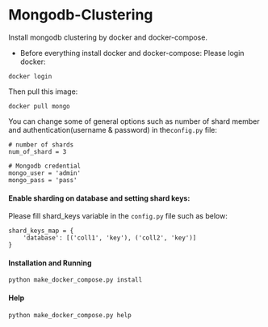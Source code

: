 # Mongodb-Clustering
Install mongodb clustering by docker and docker-compose.

* Before everything install docker and docker-compose:
Please login docker:
```
docker login
```
Then pull this image:
```
docker pull mongo
```

You can change some of general options such as number of shard member and authentication(username & password) in the`config.py` file:
```
# number of shards
num_of_shard = 3

# Mongodb credential
mongo_user = 'admin'
mongo_pass = 'pass'
```

#### Enable sharding on database and setting shard keys:
Please fill shard_keys variable in the `config.py` file such as below:
```
shard_keys_map = {
    'database': [('coll1', 'key'), ('coll2', 'key')]
}
```

#### Installation and Running
```
python make_docker_compose.py install
```

#### Help
```
python make_docker_compose.py help
```
